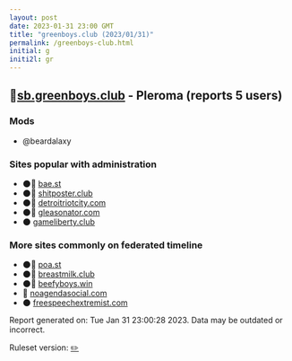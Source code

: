 ```yaml
---
layout: post
date: 2023-01-31 23:00 GMT
title: "greenboys.club (2023/01/31)"
permalink: /greenboys-club.html
initial: g
initi2l: gr
---
```


## 🐘[sb.greenboys.club](https://sb.greenboys.club) - Pleroma (reports 5 users)

### Mods
 * @beardalaxy

### Sites popular with administration

* 🌑🧸 [bae.st](/bae-st.html)
* 🌑🧸 [shitposter.club](/shitposter-club.html)
* 🌑🧸 [detroitriotcity.com](/detroitriotcity-com.html)
* 🌑🧸 [gleasonator.com](/gleasonator-com.html)
* 🌑 [gameliberty.club](/gameliberty-club.html)

### More sites commonly on federated timeline

* 🌑🧸 [poa.st](/poa-st.html)
* 🌑🧸 [breastmilk.club](/breastmilk-club.html)
* 🌑🧸 [beefyboys.win](/beefyboys-win.html)
* 💉 [noagendasocial.com](/noagendasocial-com.html)
* 🌑 [freespeechextremist.com](/freespeechextremist-com.html)

Report generated on: Tue Jan 31 23:00:28 2023. Data may be outdated or incorrect.

Ruleset version: [✏️](/version-pencil)
